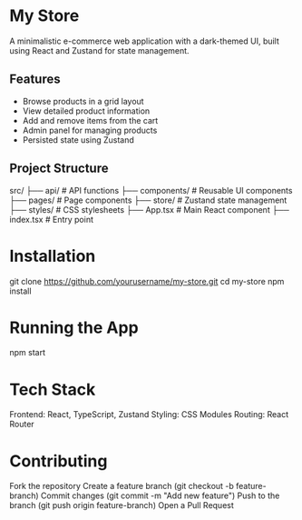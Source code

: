 # My Store

A minimalistic e-commerce web application with a dark-themed UI, built using React and Zustand for state management.

## Features

- Browse products in a grid layout
- View detailed product information
- Add and remove items from the cart
- Admin panel for managing products
- Persisted state using Zustand

## Project Structure

src/
├── api/                 # API functions
├── components/          # Reusable UI components
├── pages/               # Page components
├── store/               # Zustand state management
├── styles/              # CSS stylesheets
├── App.tsx              # Main React component
├── index.tsx            # Entry point


# Installation

git clone https://github.com/yourusername/my-store.git
cd my-store
npm install

# Running the App

npm start


# Tech Stack

Frontend: React, TypeScript, Zustand
Styling: CSS Modules
Routing: React Router

# Contributing

Fork the repository
Create a feature branch (git checkout -b feature-branch)
Commit changes (git commit -m "Add new feature")
Push to the branch (git push origin feature-branch)
Open a Pull Request